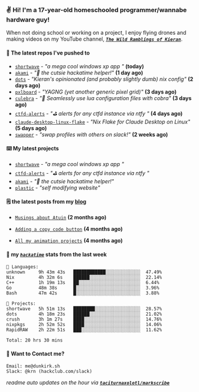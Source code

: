 ### ✌️ Hi! I'm a 17-year-old homeschooled programmer/wannabe hardware guy!

When not doing school or working on a project, I enjoy flying drones and making videos on my YouTube channel, [**_`The Wild Ramblings of Kieran`_**](https://youtube.com/@kieran.rambles).

#### 👷 The latest repos I've pushed to

- [`shortwave`](https://github.com/taciturnaxolotl/shortwave) - _"a mega cool windows xp app "_ **(today)**
- [`akami`](https://github.com/taciturnaxolotl/akami) - _"🌷 the cutsie hackatime helper!"_ **(1 day ago)**
- [`dots`](https://github.com/taciturnaxolotl/dots) - _"Kieran's opinionated (and probably slightly dumb) nix config"_ **(2 days ago)**
- [`pxlboard`](https://github.com/taciturnaxolotl/pxlboard) - _"YAGNG (yet another generic pixel grid)"_ **(3 days ago)**
- [`culebra`](https://github.com/Fuabioo/culebra) - _"🐍 Seamlessly use lua configuration files with cobra"_ **(3 days ago)**
- [`ctfd-alerts`](https://github.com/taciturnaxolotl/ctfd-alerts) - _"⛳ alerts for any ctfd instance via ntfy "_ **(4 days ago)**
- [`claude-desktop-linux-flake`](https://github.com/k3d3/claude-desktop-linux-flake) - _"Nix Flake for Claude Desktop on Linux"_ **(5 days ago)**
- [`swapper`](https://github.com/taciturnaxolotl/swapper) - _"swap profiles with others on slack!"_ **(2 weeks ago)**

#### ⌨️ My latest projects

- [`shortwave`](https://github.com/taciturnaxolotl/shortwave) - _"a mega cool windows xp app "_
- [`ctfd-alerts`](https://github.com/taciturnaxolotl/ctfd-alerts) - _"⛳ alerts for any ctfd instance via ntfy "_
- [`akami`](https://github.com/taciturnaxolotl/akami) - _"🌷 the cutsie hackatime helper!"_
- [`plastic`](https://github.com/taciturnaxolotl/plastic) - _"self modifying website"_

#### 🗒️ the latest posts from my [blog](https://dunkirk.sh)

- [`Musings about Atuin`](https://dunkirk.sh/blog/atuin/) **(2 months ago)**

- [`Adding a copy code button`](https://dunkirk.sh/blog/adding-a-copy-button/) **(4 months ago)**

- [`All my animation projects`](https://dunkirk.sh/blog/my-animations/) **(4 months ago)**



#### 📡 my [_`hackatime`_](https://waka.hackclub.com) stats from the last week

```text
💾 Languages:
unknown     9h 43m 43s   ████████████░░░░░░░░░░░░░  47.49%
Nix         4h 32m 6s    ██████░░░░░░░░░░░░░░░░░░░  22.14%
C++         1h 19m 13s   ██░░░░░░░░░░░░░░░░░░░░░░░  6.44%
Go          48m 38s      █░░░░░░░░░░░░░░░░░░░░░░░░  3.96%
Bash        47m 42s      █░░░░░░░░░░░░░░░░░░░░░░░░  3.88%

💼 Projects:
shortwave   5h 51m 13s   ████████░░░░░░░░░░░░░░░░░  28.57%
dots        4h 18m 23s   ██████░░░░░░░░░░░░░░░░░░░  21.02%
crush       3h 1m 27s    ████░░░░░░░░░░░░░░░░░░░░░  14.76%
nixpkgs     2h 52m 52s   ████░░░░░░░░░░░░░░░░░░░░░  14.06%
RapidRAW    2h 22m 51s   ███░░░░░░░░░░░░░░░░░░░░░░  11.62%

Total: 20 hrs 30 mins
```

#### 📮 Want to Contact me?

```text
Email: me@dunkirk.sh
Slack: @krn (hackclub.com/slack)
```

_readme auto updates on the hour via [**`taciturnaxolotl/markscribe`**](https://github.com/taciturnaxolotl/markscribe)_
